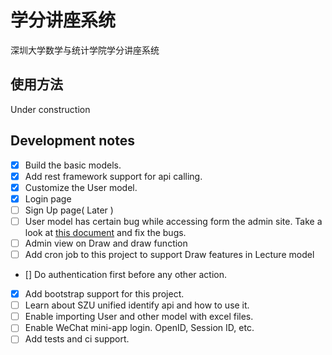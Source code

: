 # 学分讲座系统
深圳大学数学与统计学院学分讲座系统

## 使用方法
Under construction

## Development notes
- [x] Build the basic models.
- [x] Add rest framework support for api calling.
- [x] Customize the User model. 
- [x] Login page
- [ ] Sign Up page( Later )
- [ ] User model has certain bug while accessing form the admin site. 
Take a look at [this document](https://docs.djangoproject.com/en/2.2/topics/auth/customizing/) and fix the bugs.
- [ ] Admin view on Draw and draw function
- [ ] Add cron job to this project to support Draw features in Lecture model
- [] Do authentication first before any other action.
- [x] Add bootstrap support for this project.
- [ ] Learn about SZU unified identify api and how to use it.
- [ ] Enable importing User and other model with excel files.
- [ ] Enable WeChat mini-app login. OpenID, Session ID, etc.
- [ ] Add tests and ci support.
